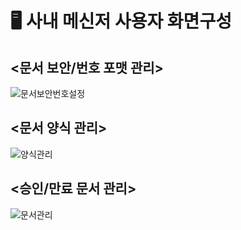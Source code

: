 # 🖥 사내 메신저 사용자 화면구성

## <문서 보안/번호 포맷 관리>
![문서보안번호설정](https://user-images.githubusercontent.com/85149442/161417300-a7f28419-7b20-4a41-9d01-e27156345207.png)

## <문서 양식 관리>
![양식관리](https://user-images.githubusercontent.com/85149442/161417330-cba1ce2b-7c5a-48f9-bd5a-b18a04a47bc3.png)

## <승인/만료 문서 관리>
![문서관리](https://user-images.githubusercontent.com/85149442/161417346-7415cf12-ca1e-4c4d-a0ae-26cfbceac54c.png)
